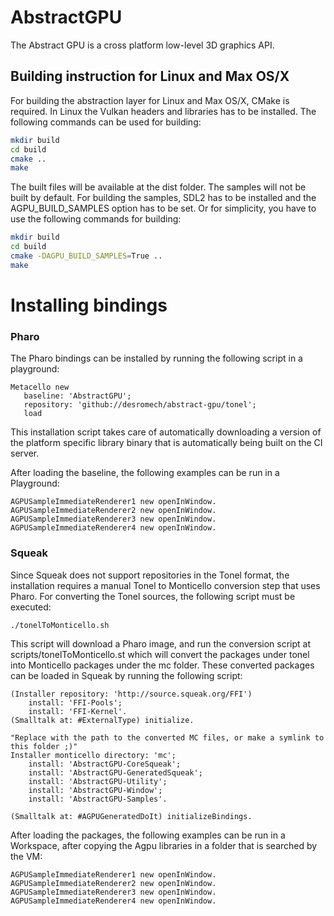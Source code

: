# AbstractGPU
The Abstract GPU is a cross platform low-level 3D graphics API.

## Building instruction for Linux and Max OS/X
For building the abstraction layer for Linux and Max OS/X, CMake is required. In
Linux the Vulkan headers and libraries has to be installed. The following commands
can be used for building:

```bash
mkdir build
cd build
cmake ..
make
```

The built files will be available at the dist folder. The samples will not be
built by default. For building the samples, SDL2 has to be installed and the
AGPU_BUILD_SAMPLES option has to be set. Or for simplicity, you have to use
the following commands for building:

```bash
mkdir build
cd build
cmake -DAGPU_BUILD_SAMPLES=True ..
make
```

# Installing bindings
### Pharo
The Pharo bindings can be installed by running the following script in a
playground:

```smalltalk
Metacello new
   baseline: 'AbstractGPU';
   repository: 'github://desromech/abstract-gpu/tonel';
   load
```

This installation script takes care of automatically downloading a version of
the platform specific library binary that is automatically being built on the CI
server.

After loading the baseline, the following examples can be run in a Playground:

```smalltalk
AGPUSampleImmediateRenderer1 new openInWindow.
AGPUSampleImmediateRenderer2 new openInWindow.
AGPUSampleImmediateRenderer3 new openInWindow.
AGPUSampleImmediateRenderer4 new openInWindow.
```

### Squeak
Since Squeak does not support repositories in the Tonel format, the installation
requires a manual Tonel to Monticello conversion step that uses Pharo. For
converting the Tonel sources, the following script must be executed:

```bash
./tonelToMonticello.sh
```

This script will download a Pharo image, and run the conversion script at
scripts/tonelToMonticello.st which will convert the packages under tonel into
Monticello packages under the mc folder. These converted packages can be
loaded in Squeak by running the following script:

```smalltalk
(Installer repository: 'http://source.squeak.org/FFI')
    install: 'FFI-Pools';
    install: 'FFI-Kernel'.
(Smalltalk at: #ExternalType) initialize.

"Replace with the path to the converted MC files, or make a symlink to this folder ;)"
Installer monticello directory: 'mc';
    install: 'AbstractGPU-CoreSqueak';
    install: 'AbstractGPU-GeneratedSqueak';
    install: 'AbstractGPU-Utility';
    install: 'AbstractGPU-Window';
    install: 'AbstractGPU-Samples'.

(Smalltalk at: #AGPUGeneratedDoIt) initializeBindings.
```

After loading the packages, the following examples can be run in a Workspace, after copying the Agpu libraries in a folder that is searched by the VM:

```smalltalk
AGPUSampleImmediateRenderer1 new openInWindow.
AGPUSampleImmediateRenderer2 new openInWindow.
AGPUSampleImmediateRenderer3 new openInWindow.
AGPUSampleImmediateRenderer4 new openInWindow.
```
